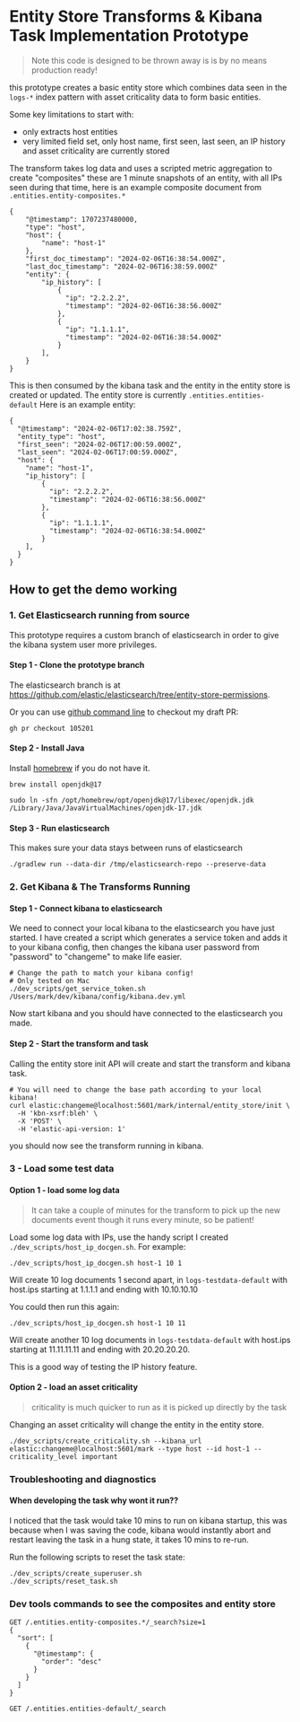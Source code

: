 # Entity Store Transforms & Kibana Task Implementation Prototype

> Note this code is designed to be thrown away is is by no means production ready! 

this prototype creates a basic entity store which combines data seen in the `logs-*` index pattern with asset criticality data to form basic entities. 

Some key limitations to start with:

- only extracts host entities
- very limited field set, only host name, first seen, last seen, an IP history and asset criticality are currently stored

The transform takes log data and uses a scripted metric aggregation to create "composites" these are 1 minute snapshots of an entity, with all IPs seen during that time, here is an example composite document from `.entities.entity-composites.*`

```
{
    "@timestamp": 1707237480000,
    "type": "host",
    "host": {
        "name": "host-1"
    },
    "first_doc_timestamp": "2024-02-06T16:38:54.000Z",
    "last_doc_timestamp": "2024-02-06T16:38:59.000Z"
    "entity": {
        "ip_history": [
            {
              "ip": "2.2.2.2",
              "timestamp": "2024-02-06T16:38:56.000Z"
            },
            {
              "ip": "1.1.1.1",
              "timestamp": "2024-02-06T16:38:54.000Z"
            }
        ],
    }
}
```

This is then consumed by the kibana task and the entity in the entity store is created or updated. The entity store is currently `.entities.entities-default` Here is an example entity:

```
{
  "@timestamp": "2024-02-06T17:02:38.759Z",
  "entity_type": "host",
  "first_seen": "2024-02-06T17:00:59.000Z",
  "last_seen": "2024-02-06T17:00:59.000Z",
  "host": {
    "name": "host-1",
    "ip_history": [
        {
          "ip": "2.2.2.2",
          "timestamp": "2024-02-06T16:38:56.000Z"
        },
        {
          "ip": "1.1.1.1",
          "timestamp": "2024-02-06T16:38:54.000Z"
        }
    ],
  }
}
```

## How to get the demo working

### 1. Get Elasticsearch running from source

This prototype requires a custom branch of elasticsearch in order to give the kibana system user more privileges. 

#### Step 1 - Clone the prototype branch

The elasticsearch branch is at https://github.com/elastic/elasticsearch/tree/entity-store-permissions. 

Or you can use [github command line](https://cli.github.com/) to checkout my draft PR:

```
gh pr checkout 105201
```

#### Step 2 - Install Java

Install [homebrew](https://brew.sh/) if you do not have it.

```
brew install openjdk@17

sudo ln -sfn /opt/homebrew/opt/openjdk@17/libexec/openjdk.jdk /Library/Java/JavaVirtualMachines/openjdk-17.jdk
```

#### Step 3 - Run elasticsearch

This makes sure your data stays between runs of elasticsearch
```
./gradlew run --data-dir /tmp/elasticsearch-repo --preserve-data
```

### 2. Get Kibana & The Transforms Running

#### Step 1 - Connect kibana to elasticsearch

We need to connect your local kibana to the elasticsearch you have just started. I have created a script which generates a service token and adds it to your kibana config, then changes the kibana user password from "password" to "changeme" to make life easier. 

```
# Change the path to match your kibana config!
# Only tested on Mac
./dev_scripts/get_service_token.sh /Users/mark/dev/kibana/config/kibana.dev.yml
```

Now start kibana and you should have connected to the elasticsearch you made.

#### Step 2 - Start the transform and task

Calling the entity store init API will create and start the transform and kibana task.

```
# You will need to change the base path according to your local kibana!
curl elastic:changeme@localhost:5601/mark/internal/entity_store/init \
  -H 'kbn-xsrf:bleh' \
  -X 'POST' \
  -H 'elastic-api-version: 1'
```

you should now see the transform running in kibana.

### 3 - Load some test data

#### Option 1 - load some log data

> It can take a couple of minutes for the transform to pick up the new documents event though it runs every minute, so be patient!

Load some log data with IPs, use the handy script I created `./dev_scripts/host_ip_docgen.sh`. For example:

```
./dev_scripts/host_ip_docgen.sh host-1 10 1
```

Will create 10 log documents 1 second apart, in `logs-testdata-default` with host.ips starting at 1.1.1.1 and ending with 10.10.10.10

You could then run this again:

```
./dev_scripts/host_ip_docgen.sh host-1 10 11
```

Will create another 10 log documents in `logs-testdata-default` with host.ips starting at 11.11.11.11 and ending with 20.20.20.20.

This is a good way of testing the IP history feature. 

#### Option 2 - load an asset criticality

> criticality is much quicker to run as it is picked up directly by the task

Changing an asset criticality will change the entity in the entity store.

```
./dev_scripts/create_criticality.sh --kibana_url elastic:changeme@localhost:5601/mark --type host --id host-1 --criticality_level important
```

### Troubleshooting and diagnostics

#### When developing the task why wont it run??

I noticed that the task would take 10 mins to run on kibana startup, this was because when I was saving the code, kibana would instantly abort and restart leaving the task in a hung state, it takes 10 mins to re-run. 

Run the following scripts to reset the task state:

```
./dev_scripts/create_superuser.sh
./dev_scripts/reset_task.sh
```

### Dev tools commands to see the composites and entity store

```
GET /.entities.entity-composites.*/_search?size=1
{
  "sort": [
    {
      "@timestamp": {
        "order": "desc"
      }
    }
  ]
}

GET /.entities.entities-default/_search
```